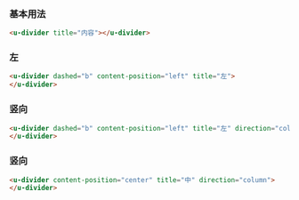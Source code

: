 ### 基本用法

``` html
<u-divider title="内容"></u-divider>
```

### 左

``` html
<u-divider dashed="b" content-position="left" title="左">
</u-divider>
```

### 竖向

``` html
<u-divider dashed="b" content-position="left" title="左" direction="column">
</u-divider>
```

### 竖向

``` html
<u-divider content-position="center" title="中" direction="column">
</u-divider>
```